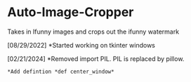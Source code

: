 # Auto-Image-Cropper
Takes in Ifunny images and crops out the ifunny watermark

[08/29/2022]
    *Started working on tkinter windows
    

[02/21/2024]
    *Removed import PIL. PIL is replaced by pillow. 

    *Add defintion *def center_window*
    